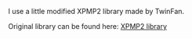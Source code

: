 I use a little modified XPMP2 library made by TwinFan.

Original library can be found here: [XPMP2 library](https://github.com/TwinFan/XPMP2)
